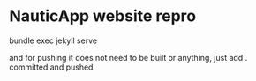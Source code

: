 # NauticApp website repro

bundle exec jekyll serve

and for pushing it does not need to be built or anything, just add . committed and pushed